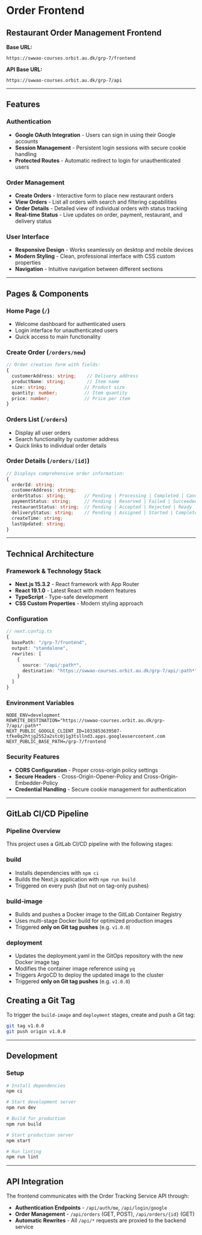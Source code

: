 # Order Frontend

## Restaurant Order Management Frontend

**Base URL:**
```
https://swwao-courses.orbit.au.dk/grp-7/frontend
```

**API Base URL:**
```
https://swwao-courses.orbit.au.dk/grp-7/api
```

---

## Features

### Authentication
- **Google OAuth Integration** - Users can sign in using their Google accounts
- **Session Management** - Persistent login sessions with secure cookie handling
- **Protected Routes** - Automatic redirect to login for unauthenticated users

### Order Management
- **Create Orders** - Interactive form to place new restaurant orders
- **View Orders** - List all orders with search and filtering capabilities
- **Order Details** - Detailed view of individual orders with status tracking
- **Real-time Status** - Live updates on order, payment, restaurant, and delivery status

### User Interface
- **Responsive Design** - Works seamlessly on desktop and mobile devices
- **Modern Styling** - Clean, professional interface with CSS custom properties
- **Navigation** - Intuitive navigation between different sections

---

## Pages & Components

### Home Page (`/`)
- Welcome dashboard for authenticated users
- Login interface for unauthenticated users
- Quick access to main functionality

### Create Order (`/orders/new`)
```typescript
// Order creation form with fields:
{
  customerAddress: string;    // Delivery address
  productName: string;        // Item name
  size: string;              // Product size
  quantity: number;          // Item quantity
  price: number;             // Price per item
}
```

### Orders List (`/orders`)
- Display all user orders
- Search functionality by customer address
- Quick links to individual order details

### Order Details (`/orders/[id]`)
```typescript
// Displays comprehensive order information:
{
  orderId: string;
  customerAddress: string;
  orderStatus: string;       // Pending | Processing | Completed | Cancelled
  paymentStatus: string;     // Pending | Reserved | Failed | Succeeded | Cancelled
  restaurantStatus: string;  // Pending | Accepted | Rejected | Ready | Completed | Cancelled
  deliveryStatus: string;    // Pending | Assigned | Started | Completed | Cancelled
  createTime: string;
  lastUpdated: string;
}
```

---

## Technical Architecture

### Framework & Technology Stack
- **Next.js 15.3.2** - React framework with App Router
- **React 19.1.0** - Latest React with modern features
- **TypeScript** - Type-safe development
- **CSS Custom Properties** - Modern styling approach

### Configuration
```typescript
// next.config.ts
{
  basePath: "/grp-7/frontend",
  output: "standalone",
  rewrites: [
    {
      source: "/api/:path*",
      destination: "https://swwao-courses.orbit.au.dk/grp-7/api/:path*"
    }
  ]
}
```

### Environment Variables
```env
NODE_ENV=development
REWRITE_DESTINATION="https://swwao-courses.orbit.au.dk/grp-7/api/:path*"
NEXT_PUBLIC_GOOGLE_CLIENT_ID=1033853639507-tfke0q2htjg2552a2stc0j1g3tsllnd3.apps.googleusercontent.com
NEXT_PUBLIC_BASE_PATH=/grp-7/frontend
```

### Security Features
- **CORS Configuration** - Proper cross-origin policy settings
- **Secure Headers** - Cross-Origin-Opener-Policy and Cross-Origin-Embedder-Policy
- **Credential Handling** - Secure cookie management for authentication

---

## GitLab CI/CD Pipeline

### Pipeline Overview

This project uses a GitLab CI/CD pipeline with the following stages:

### build
- Installs dependencies with `npm ci`
- Builds the Next.js application with `npm run build`
- Triggered on every push (but not on tag-only pushes)

### build-image
- Builds and pushes a Docker image to the GitLab Container Registry
- Uses multi-stage Docker build for optimized production images
- Triggered **only on Git tag pushes** (e.g. `v1.0.0`)

### deployment
- Updates the deployment.yaml in the GitOps repository with the new Docker image tag
- Modifies the container image reference using `yq`
- Triggers ArgoCD to deploy the updated image to the cluster
- Triggered **only on Git tag pushes** (e.g. `v1.0.0`)

## Creating a Git Tag

To trigger the `build-image` and `deployment` stages, create and push a Git tag:

```bash
git tag v1.0.0
git push origin v1.0.0
```

---

## Development

### Setup
```bash
# Install dependencies
npm ci

# Start development server
npm run dev

# Build for production
npm run build

# Start production server
npm start

# Run linting
npm run lint
```

---

## API Integration

The frontend communicates with the Order Tracking Service API through:

- **Authentication Endpoints** - `/api/auth/me`, `/api/login/google`
- **Order Management** - `/api/orders` (GET, POST), `/api/orders/{id}` (GET)
- **Automatic Rewrites** - All `/api/*` requests are proxied to the backend service
